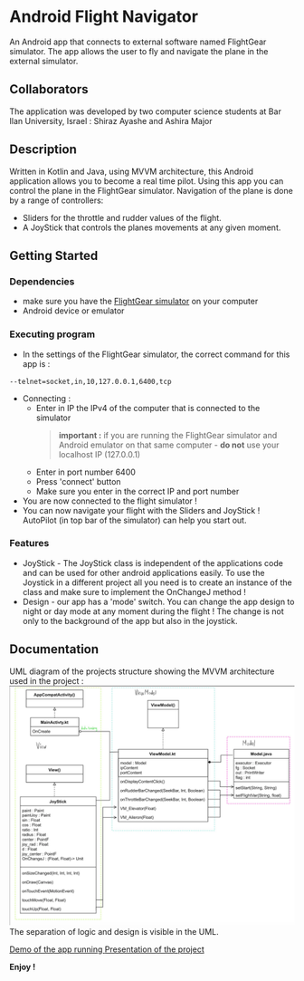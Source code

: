 # Android Flight Navigator

An Android app that connects to external software named FlightGear simulator.
The app allows the user to fly and navigate the plane in the external simulator.

## Collaborators

The application was developed by two computer science students at Bar Ilan University, Israel : Shiraz Ayashe and Ashira Major


## Description

Written in Kotlin and Java, using MVVM architecture, this Android application allows you to become a real time pilot.
Using this app you can control the plane in the FlightGear simulator.
Navigation of the plane is done by a range of controllers:
* Sliders for the throttle and rudder values of the flight.
* A JoyStick that controls the planes movements at any given moment.


## Getting Started

### Dependencies

* make sure you have the [FlightGear simulator](https://www.flightgear.org/) on your computer
* Android device or emulator


### Executing program

* In the settings of the FlightGear simulator, the correct command for this app is :
```
--telnet=socket,in,10,127.0.0.1,6400,tcp
```
* Connecting :
  * Enter in IP the IPv4 of the computer that is connected to the simulator
     > **important :** if you are running the FlightGear simulator and Android emulator on that same computer - **do not** use your localhost IP (127.0.0.1)
  * Enter in port number 6400
  * Press 'connect' button
  * Make sure you enter in the correct IP and port number
* You are now connected to the flight simulator !
* You can now navigate your flight with the Sliders and JoyStick ! AutoPilot (in top bar of the simulator) can help you start out.

### Features
* JoyStick - The JoyStick class is independent of the applications code and can be used for other android applications easily.
  To use the Joystick in a different project all you need is to create an instance of the class and make sure to implement the OnChangeJ method !
* Design - our app has a 'mode' switch. You can change the app design to night or day mode at any moment during the flight ! The change is not only to the background of the app but also in the joystick.

## Documentation

UML diagram of the projects structure showing the MVVM architecture used in the project :
![Image of UML](https://github.com/ashira-major/Android-FlightApp/blob/c7dc3bd50d49d11d93ccad93974e2e576b7811f0/Screen%20Shot%202021-06-27%20at%2020.08.54.png)
The separation of logic and design is visible in the UML.

[Demo of the app running ](https://youtu.be/AGYCmEJU_LM)
[Presentation of the project](https://github.com/ashira-major/Android-FlightApp/blob/5b4153448b25de44ce4c154710ae334934b04abd/FlightApp.pdf)

**Enjoy !**

